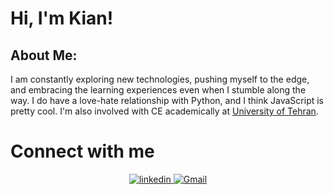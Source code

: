 # Hi, I'm Kian!

## About Me:
I am constantly exploring new technologies, pushing myself to the edge, and embracing the learning experiences even when I stumble along the way. I do have a love-hate relationship with Python, and I think JavaScript is pretty cool. I'm also involved with CE academically at [University of Tehran](https://ut.ac.ir/en).

# Connect with me  
<div align="center">
<a href="https://www.linkedin.com/in/kian-pishvaei/" target="_blank">
<img src="https://img.shields.io/badge/linkedin-%231E77B5.svg?&style=for-the-badge&logo=linkedin&logoColor=white" alt="linkedin" style="margin-bottom: 5px;" />
</a>
<a href="mailto:kiyan.p82@example.com" target="_blank">
<img src="https://img.shields.io/badge/Gmail-D14836.svg?style=for-the-badge&logo=gmail&logoColor=white" alt="Gmail" style="margin-bottom: 5px;" />
</a>
</div>
